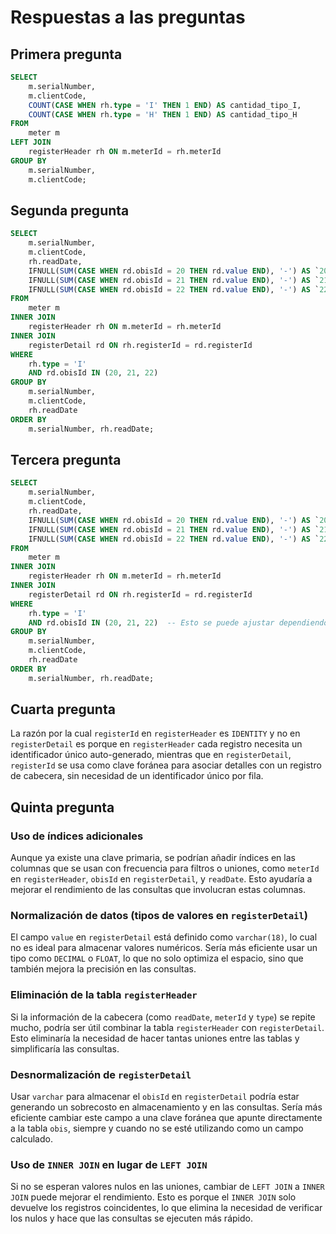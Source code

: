 # Respuestas a las preguntas

## Primera pregunta

```sql
SELECT 
    m.serialNumber, 
    m.clientCode,
    COUNT(CASE WHEN rh.type = 'I' THEN 1 END) AS cantidad_tipo_I,
    COUNT(CASE WHEN rh.type = 'H' THEN 1 END) AS cantidad_tipo_H
FROM 
    meter m
LEFT JOIN 
    registerHeader rh ON m.meterId = rh.meterId
GROUP BY 
    m.serialNumber, 
    m.clientCode;
```

## Segunda pregunta

```sql
SELECT 
    m.serialNumber, 
    m.clientCode, 
    rh.readDate,
    IFNULL(SUM(CASE WHEN rd.obisId = 20 THEN rd.value END), '-') AS `20`,
    IFNULL(SUM(CASE WHEN rd.obisId = 21 THEN rd.value END), '-') AS `21`,
    IFNULL(SUM(CASE WHEN rd.obisId = 22 THEN rd.value END), '-') AS `22`
FROM 
    meter m
INNER JOIN 
    registerHeader rh ON m.meterId = rh.meterId
INNER JOIN 
    registerDetail rd ON rh.registerId = rd.registerId
WHERE 
    rh.type = 'I' 
    AND rd.obisId IN (20, 21, 22)
GROUP BY 
    m.serialNumber, 
    m.clientCode, 
    rh.readDate
ORDER BY 
    m.serialNumber, rh.readDate;
```

## Tercera pregunta

```sql
SELECT 
    m.serialNumber, 
    m.clientCode, 
    rh.readDate,
    IFNULL(SUM(CASE WHEN rd.obisId = 20 THEN rd.value END), '-') AS `20`,
    IFNULL(SUM(CASE WHEN rd.obisId = 21 THEN rd.value END), '-') AS `21`,
    IFNULL(SUM(CASE WHEN rd.obisId = 22 THEN rd.value END), '-') AS `22`
FROM 
    meter m
INNER JOIN 
    registerHeader rh ON m.meterId = rh.meterId
INNER JOIN 
    registerDetail rd ON rh.registerId = rd.registerId
WHERE 
    rh.type = 'I' 
    AND rd.obisId IN (20, 21, 22)  -- Esto se puede ajustar dependiendo de lo que reciba el parámetro
GROUP BY 
    m.serialNumber, 
    m.clientCode, 
    rh.readDate
ORDER BY 
    m.serialNumber, rh.readDate;
```

## Cuarta pregunta

La razón por la cual `registerId` en `registerHeader` es `IDENTITY` y no en `registerDetail` es porque en `registerHeader` cada registro necesita un identificador único auto-generado, mientras que en `registerDetail`, `registerId` se usa como clave foránea para asociar detalles con un registro de cabecera, sin necesidad de un identificador único por fila.

## Quinta pregunta

### Uso de índices adicionales

Aunque ya existe una clave primaria, se podrían añadir índices en las columnas que se usan con frecuencia para filtros o uniones, como `meterId` en `registerHeader`, `obisId` en `registerDetail`, y `readDate`. Esto ayudaría a mejorar el rendimiento de las consultas que involucran estas columnas.

### Normalización de datos (tipos de valores en `registerDetail`)

El campo `value` en `registerDetail` está definido como `varchar(18)`, lo cual no es ideal para almacenar valores numéricos. Sería más eficiente usar un tipo como `DECIMAL` o `FLOAT`, lo que no solo optimiza el espacio, sino que también mejora la precisión en las consultas.

### Eliminación de la tabla `registerHeader`

Si la información de la cabecera (como `readDate`, `meterId` y `type`) se repite mucho, podría ser útil combinar la tabla `registerHeader` con `registerDetail`. Esto eliminaría la necesidad de hacer tantas uniones entre las tablas y simplificaría las consultas.

### Desnormalización de `registerDetail`

Usar `varchar` para almacenar el `obisId` en `registerDetail` podría estar generando un sobrecosto en almacenamiento y en las consultas. Sería más eficiente cambiar este campo a una clave foránea que apunte directamente a la tabla `obis`, siempre y cuando no se esté utilizando como un campo calculado.

### Uso de `INNER JOIN` en lugar de `LEFT JOIN`

Si no se esperan valores nulos en las uniones, cambiar de `LEFT JOIN` a `INNER JOIN` puede mejorar el rendimiento. Esto es porque el `INNER JOIN` solo devuelve los registros coincidentes, lo que elimina la necesidad de verificar los nulos y hace que las consultas se ejecuten más rápido.
